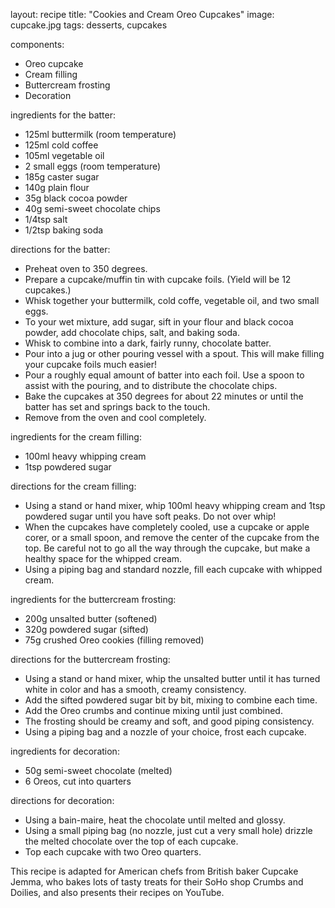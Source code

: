 layout: recipe
title: "Cookies and Cream Oreo Cupcakes"
image: cupcake.jpg
tags: desserts, cupcakes

components:
- Oreo cupcake
- Cream filling
- Buttercream frosting
- Decoration

ingredients for the batter:
- 125ml buttermilk (room temperature)
- 125ml cold coffee
- 105ml vegetable oil
- 2 small eggs (room temperature)
- 185g caster sugar
- 140g plain flour
- 35g black cocoa powder
- 40g semi-sweet chocolate chips
- 1/4tsp salt
- 1/2tsp baking soda

directions for the batter:
- Preheat oven to 350 degrees.
- Prepare a cupcake/muffin tin with cupcake foils. (Yield will be 12 cupcakes.)
- Whisk together your buttermilk, cold coffe, vegetable oil, and two small eggs.
- To your wet mixture, add sugar, sift in your flour and black cocoa powder, add chocolate chips, salt, and baking soda.
- Whisk to combine into a dark, fairly runny, chocolate batter.
- Pour into a jug or other pouring vessel with a spout. This will make filling your cupcake foils much easier!
- Pour a roughly equal amount of batter into each foil. Use a spoon to assist with the pouring, and to distribute the chocolate chips.
- Bake the cupcakes at 350 degrees for about 22 minutes or until the batter has set and springs back to the touch.
- Remove from the oven and cool completely.

ingredients for the cream filling:
- 100ml heavy whipping cream
- 1tsp powdered sugar

directions for the cream filling:
- Using a stand or hand mixer, whip 100ml heavy whipping cream and 1tsp powdered sugar until you have soft peaks. Do not over whip!
- When the cupcakes have completely cooled, use a cupcake or apple corer, or a small spoon, and remove the center of the cupcake from the top. Be careful not to go all the way through the cupcake, but make a healthy space for the whipped cream.
- Using a piping bag and standard nozzle, fill each cupcake with whipped cream.

ingredients for the buttercream frosting:
- 200g unsalted butter (softened)
- 320g powdered sugar (sifted)
- 75g crushed Oreo cookies (filling removed)

directions for the buttercream frosting:
- Using a stand or hand mixer, whip the unsalted butter until it has turned white in color and has a smooth, creamy consistency.
- Add the sifted powdered sugar bit by bit, mixing to combine each time.
- Add the Oreo crumbs and continue mixing until just combined.
- The frosting should be creamy and soft, and good piping consistency.
- Using a piping bag and a nozzle of your choice, frost each cupcake.

ingredients for decoration:
- 50g semi-sweet chocolate (melted)
- 6 Oreos, cut into quarters

directions for decoration:
- Using a bain-maire, heat the chocolate until melted and glossy.
- Using a small piping bag (no nozzle, just cut a very small hole) drizzle the melted chocolate over the top of each cupcake.
- Top each cupcake with two Oreo quarters.

This recipe is adapted for American chefs from British baker Cupcake Jemma, who bakes lots of tasty treats for their SoHo shop Crumbs and Doilies, and also presents their recipes on YouTube.
